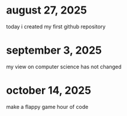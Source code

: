 # august 27, 2025

today i created my first github repository

# september 3, 2025

my view on computer science has not changed

# october 14, 2025
make a flappy game hour of code
